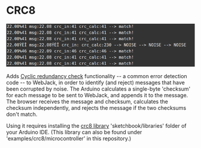 # CRC8

<img src=pics/demo.png>

Adds [Cyclic redundancy check](https://en.wikipedia.org/wiki/Cyclic_redundancy_check) functionality -- a common error detection code -- to WebJack, in order to identify (and reject) messages that have been corrupted by noise. The Arduino calculates a single-byte 'checksum' for each message to be sent to WebJack, and appends it to the message. The browser receives the message and checksum, calculates the checksum independently, and rejects the message if the two checksums don't match.

Using it requires installing the <a href="">crc8 library</a> 'sketchbook/libraries' folder of your Arduino IDE.  (This library can also be found under 'examples/crc8/microcontroller' in this repository.)


